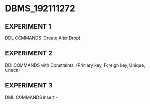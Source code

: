 # DBMS_192111272
## EXPERIMENT 1
  DDL COMMANDS
  (Create,Alter,Drop)
## EXPERIMENT 2
  DDl COMMANDS with Constraints.
  (Primary key, Foreign key, Unique, Check)
## EXPERIMENT 3
  DML COMMANDS
  Insert - 
